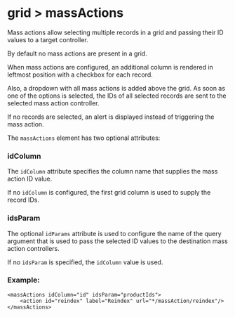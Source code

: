 # grid > massActions

Mass actions allow selecting multiple records in a grid and passing their ID values to a target controller.

By default no mass actions are present in a grid.


When mass actions are configured, an additional column is rendered in leftmost position with a checkbox for each record.

Also, a dropdown with all mass actions is added above the grid. As soon as one of the options is selected, the IDs of all selected records are sent to the selected mass action controller.

If no records are selected, an alert is displayed instead of triggering the mass action.


The `massActions` element has two optional attributes:

### idColumn

The `idColumn` attribute specifies the column name that supplies the mass action ID value.

If no `idColumn` is configured, the first grid column is used to supply the record IDs.

### idsParam

The optional `idParams` attribute is used to configure the name of the query argument that is used to pass the selected ID values to the destination mass action controllers.

If no `idsParam` is specified, the `idColumn` value is used.

### Example:


```markup
<massActions idColumn="id" idsParam="productIds">
    <action id="reindex" label="Reindex" url="*/massAction/reindex"/>
</massActions>
```


